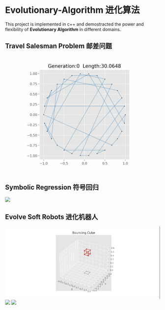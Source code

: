 # Evolutionary-Algorithm 进化算法
This project is implemented in c++ and demostracted the power and flexibility of **Evolutionary Algorithm** in different domains.

## Travel Salesman Problem 邮差问题
![](https://github.com/guozh52/Evolutionary-Algorithm/blob/main/TSP_circle.gif)

## Symbolic Regression 符号回归
![](https://github.com/guozh52/Evolutionary-Algorithm/blob/main/Symbolic%20Regression.gif)

## Evolve Soft Robots 进化机器人
![](https://github.com/guozh52/Evolutionary-Algorithm/blob/main/Bouncing%20cube.gif)
![](https://github.com/guozh52/Evolutionary-Algorithm/blob/main/Robot%20family.gif)
![](Robots-final.gif)

